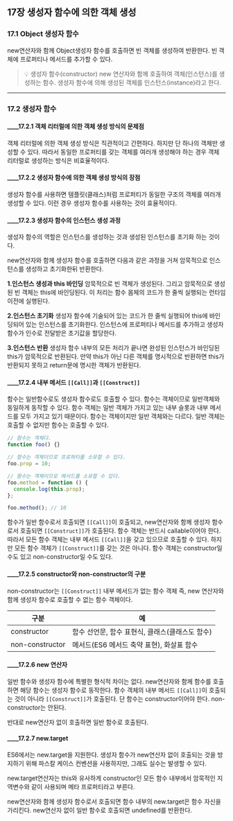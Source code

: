 ## 17장 생성자 함수에 의한 객체 생성
### 17.1 Object 생성자 함수
new연산자와 함께 Object생성자 함수를 호출하면 빈 객체를 생성하여 반환한다. 빈 객체에 프로퍼티나 메서드를 추가할 수 있다.

> 💡 생성자 함수(constructor)
new 연산자와 함께 호출하여 객체(인스턴스)를 생성하는 함수.
생성자 함수에 의해 생성된 객체를 인스턴스(instance)라고 한다.

---
### 17.2 생성자 함수
#### ____17.2.1 객체 리터럴에 의한 객체 생성 방식의 문제점
객체 리터럴에 의한 객체 생성 방식은 직관적이고 간편하다. 하지만 단 하나의 객체만 생성할 수 있다.
따라서 동일한 프로퍼티를 갖는 객체를 여러개 생성해야 하는 경우 객체 리터럴로 생성하는 방식은 비효율적이다.

#### ____17.2.2 생성자 함수에 의한 객체 생성 방식의 장점
생성자 함수를 사용하면 템플릿(클래스)처럼 프로퍼티가 동일한 구조의 객체를 여러개 생성할 수 있다. 이런 경우 생성자 함수를 사용하는 것이 효율적이다.


#### ____17.2.3 생성자 함수의 인스턴스 생성 과정
생성자 함수의 역할은 인스턴스를 생성하는 것과 생성된 인스턴스를 초기화 하는 것이다.

new연산자와 함께 생성자 함수를 호출하면 다음과 같은 과정을 거쳐 암묵적으로 인스턴스를 생성하고 초기화한뒤 반환한다.

**1.인스턴스 생성과 this 바인딩**
암묵적으로 빈 객체가 생성된다. 그리고 암묵적으로 생성된 빈 객체는 this에 바인딩된다.
이 처리는 함수 몸체의 코드가 한 줄씩 실행되는 런타임 이전에 실행된다.

**2.인스턴스 초기화**
생성자 함수에 기술되어 있는 코드가 한 줄씩 실행되어 this에 바인딩되어 있는 인스턴스를 초기화한다.
인스턴스에 프로퍼티나 메서드를 추가하고 생성자 함수가 인수로 전달받은 초기값을 할당한다.

**3.인스턴스 반환**
생성자 함수 내부의 모든 처리가 끝나면 완성된 인스턴스가 바인딩된 this가 암묵적으로 반환된다.
만약 this가 아닌 다른 객체를 명시적으로 반환하면 this가 반환되지 못하고 return문에 명시한 객체가 반환된다.


#### ____17.2.4 내부 메서드 `[[Call]]`과 `[[Construct]]`
함수는 일반함수로도 생성자 함수로도 호출할 수 있다.
함수는 객체이므로 일반객체와 동일하게 동작할 수 있다. 함수 객체는 일반 객체가 가지고 있는 내부 슬롯과 내부 메서드를 모두 가지고 있기 때문이다.
함수는 객체이지만 일반 객체와는 다르다.
일반 객체는 호출할 수 없지만 함수는 호출할 수 있다.

```js
// 함수는 객체다.
function foo() {}

// 함수는 객체이므로 프로퍼티를 소유할 수 있다.
foo.prop = 10;

// 함수는 객체이므로 메서드를 소유할 수 있다.
foo.method = function () {
  console.log(this.prop);
};

foo.method(); // 10
```


함수가 일반 함수로서 호출되면 `[[Call]]`이 호출되고, new연산자와 함께 생성자 함수로서 호출되면 `[[Construct]]`가 호출된다.
함수 객체는 반드시 callable이어야 한다. 따라서 모든 함수 객체는 내부 메서드 `[[Call]]`을 갖고 있으므로 호출할 수 있다.
하지만 모든 함수 객체가 `[[Construct]]`를 갖는 것은 아니다. 함수 객체는 constructor일 수도 있고 non-constructor일 수도 있다.



#### ____17.2.5 constructor와 non-constructor의 구분
non-constructor는 `[[Construct]]` 내부 메서드가 없는 함수 객체 즉, new 연산자와 함께 생성자 함수로 호출할 수 없는 함수 객체이다.

| 구분             | 예                                   |
|------------------|--------------------------------------|
| constructor      | 함수 선언문, 함수 표현식, 클래스(클래스도 함수) |
| non-constructor  | 메서드(ES6 메서드 축약 표현), 화살표 함수       |


#### ____17.2.6 new 연산자
일반 함수와 생성자 함수에 특별한 형식적 차이는 없다. new연산자와 함께 함수를 호출하면 해당 함수는 생성자 함수로 동작한다.
함수 객체의 내부 메서드 `[[Call]]`이 호출되는 것이 아니라 `[[Construct]]`가 호출된다. 단 함수는 constructor이어야 한다. non-constructor는 안된다.

반대로 new연산자 없이 호출하면 일반 함수로 호출된다.



#### ____17.2.7 new.target
ES6에서는 new.target을 지원한다.
생성자 함수가 new연산자 없이 호출되는 것을 방지하기 위해 파스칼 케이스 컨벤션을 사용하지만, 그래도 실수는 발생할 수 있다.

new.target연산자는 this와 유사하게 constructor인 모든 함수 내부에서 암묵적인 지역변수와 같이 사용되며 메타 프로퍼티라고 부른다.

new연산자와 함께 생성자 함수로서 호출되면 함수 내부의 new.target은 함수 자신을 가리킨다. new연산자 없이 일반 함수로 호출되면 undefined를 반환한다.